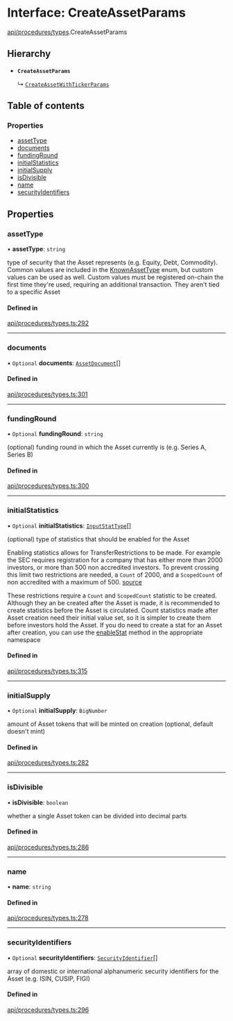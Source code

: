 # Interface: CreateAssetParams

[api/procedures/types](../wiki/api.procedures.types).CreateAssetParams

## Hierarchy

- **`CreateAssetParams`**

  ↳ [`CreateAssetWithTickerParams`](../wiki/api.procedures.types.CreateAssetWithTickerParams)

## Table of contents

### Properties

- [assetType](../wiki/api.procedures.types.CreateAssetParams#assettype)
- [documents](../wiki/api.procedures.types.CreateAssetParams#documents)
- [fundingRound](../wiki/api.procedures.types.CreateAssetParams#fundinground)
- [initialStatistics](../wiki/api.procedures.types.CreateAssetParams#initialstatistics)
- [initialSupply](../wiki/api.procedures.types.CreateAssetParams#initialsupply)
- [isDivisible](../wiki/api.procedures.types.CreateAssetParams#isdivisible)
- [name](../wiki/api.procedures.types.CreateAssetParams#name)
- [securityIdentifiers](../wiki/api.procedures.types.CreateAssetParams#securityidentifiers)

## Properties

### assetType

• **assetType**: `string`

type of security that the Asset represents (e.g. Equity, Debt, Commodity). Common values are included in the
  [KnownAssetType](../wiki/types.KnownAssetType) enum, but custom values can be used as well. Custom values must be registered on-chain the first time
  they're used, requiring an additional transaction. They aren't tied to a specific Asset

#### Defined in

[api/procedures/types.ts:292](https://github.com/PolymeshAssociation/polymesh-sdk/blob/95e180d2/src/api/procedures/types.ts#L292)

___

### documents

• `Optional` **documents**: [`AssetDocument`](../wiki/types.AssetDocument)[]

#### Defined in

[api/procedures/types.ts:301](https://github.com/PolymeshAssociation/polymesh-sdk/blob/95e180d2/src/api/procedures/types.ts#L301)

___

### fundingRound

• `Optional` **fundingRound**: `string`

(optional) funding round in which the Asset currently is (e.g. Series A, Series B)

#### Defined in

[api/procedures/types.ts:300](https://github.com/PolymeshAssociation/polymesh-sdk/blob/95e180d2/src/api/procedures/types.ts#L300)

___

### initialStatistics

• `Optional` **initialStatistics**: [`InputStatType`](../wiki/types#inputstattype)[]

(optional) type of statistics that should be enabled for the Asset

Enabling statistics allows for TransferRestrictions to be made. For example the SEC requires registration for a company that
has either more than 2000 investors, or more than 500 non accredited investors. To prevent crossing this limit two restrictions are
needed, a `Count` of 2000, and a `ScopedCount` of non accredited with a maximum of 500. [source](https://www.sec.gov/info/smallbus/secg/jobs-act-section-12g-small-business-compliance-guide.htm)

These restrictions require a `Count` and `ScopedCount` statistic to be created. Although they an be created after the Asset is made, it is recommended to create statistics
before the Asset is circulated. Count statistics made after Asset creation need their initial value set, so it is simpler to create them before investors hold the Asset.
If you do need to create a stat for an Asset after creation, you can use the [enableStat](../wiki/api.entities.Asset.TransferRestrictions.TransferRestrictionBase.TransferRestrictionBase#enablestat) method in
the appropriate namespace

#### Defined in

[api/procedures/types.ts:315](https://github.com/PolymeshAssociation/polymesh-sdk/blob/95e180d2/src/api/procedures/types.ts#L315)

___

### initialSupply

• `Optional` **initialSupply**: `BigNumber`

amount of Asset tokens that will be minted on creation (optional, default doesn't mint)

#### Defined in

[api/procedures/types.ts:282](https://github.com/PolymeshAssociation/polymesh-sdk/blob/95e180d2/src/api/procedures/types.ts#L282)

___

### isDivisible

• **isDivisible**: `boolean`

whether a single Asset token can be divided into decimal parts

#### Defined in

[api/procedures/types.ts:286](https://github.com/PolymeshAssociation/polymesh-sdk/blob/95e180d2/src/api/procedures/types.ts#L286)

___

### name

• **name**: `string`

#### Defined in

[api/procedures/types.ts:278](https://github.com/PolymeshAssociation/polymesh-sdk/blob/95e180d2/src/api/procedures/types.ts#L278)

___

### securityIdentifiers

• `Optional` **securityIdentifiers**: [`SecurityIdentifier`](../wiki/types.SecurityIdentifier)[]

array of domestic or international alphanumeric security identifiers for the Asset (e.g. ISIN, CUSIP, FIGI)

#### Defined in

[api/procedures/types.ts:296](https://github.com/PolymeshAssociation/polymesh-sdk/blob/95e180d2/src/api/procedures/types.ts#L296)
